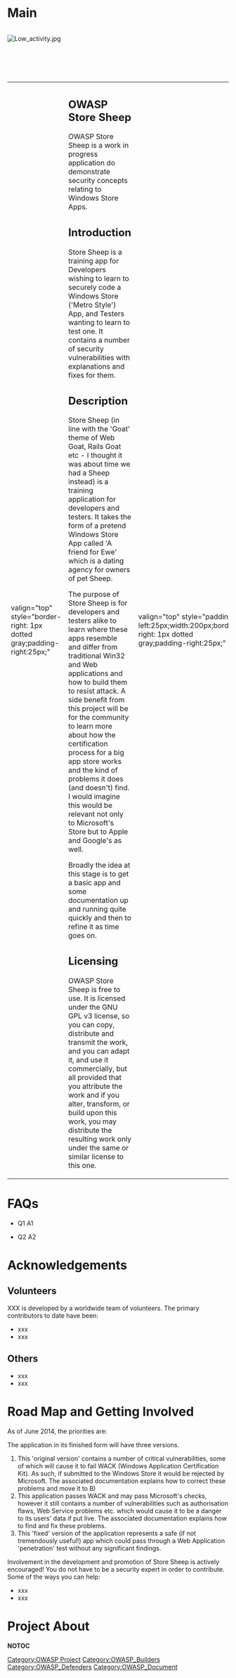 # Main

<div style="width:100%;height:105px;border:0,margin:0;overflow: hidden;">

![Low_activity.jpg](Low_activity.jpg "Low_activity.jpg")

</div>

<table>
<tbody>
<tr class="odd">
<td><p>valign="top" style="border-right: 1px dotted gray;padding-right:25px;"</p></td>
<td><h2 id="owasp_store_sheep">OWASP Store Sheep</h2>
<p>OWASP Store Sheep is a work in progress application do demonstrate security concepts relating to Windows Store Apps.</p>
<h2 id="introduction">Introduction</h2>
<p>Store Sheep is a training app for Developers wishing to learn to securely code a Windows Store ('Metro Style') App, and Testers wanting to learn to test one. It contains a number of security vulnerabilities with explanations and fixes for them.</p>
<h2 id="description">Description</h2>
<p>Store Sheep (in line with the 'Goat' theme of Web Goat, Rails Goat etc - I thought it was about time we had a Sheep instead) is a training application for developers and testers. It takes the form of a pretend Windows Store App called 'A friend for Ewe' which is a dating agency for owners of pet Sheep.</p>
<p>The purpose of Store Sheep is for developers and testers alike to learn where these apps resemble and differ from traditional Win32 and Web applications and how to build them to resist attack. A side benefit from this project will be for the community to learn more about how the certification process for a big app store works and the kind of problems it does (and doesn't) find. I would imagine this would be relevant not only to Microsoft's Store but to Apple and Google's as well.</p>
<p>Broadly the idea at this stage is to get a basic app and some documentation up and running quite quickly and then to refine it as time goes on.</p>
<h2 id="licensing">Licensing</h2>
<p>OWASP Store Sheep is free to use. It is licensed under the GNU GPL v3 license, so you can copy, distribute and transmit the work, and you can adapt it, and use it commercially, but all provided that you attribute the work and if you alter, transform, or build upon this work, you may distribute the resulting work only under the same or similar license to this one.</p></td>
<td><p>valign="top" style="padding-left:25px;width:200px;border-right: 1px dotted gray;padding-right:25px;"</p></td>
<td><h2 id="what_is_store_sheep">What is Store Sheep?</h2>
<p>OWASP Store Sheep provides:</p>
<ul>
<li>A Visual Studio project containing a JavaScript/HTML Windows Store app which can be side loaded on to a development machine running Windows 8.1.</li>
</ul>
<h2 id="presentation">Presentation</h2>
<h2 id="project_leader">Project Leader</h2>
<p><a href="mailto:marion.mccune@owasp.org">Marion McCune</a></p>
<h2 id="related_projects">Related Projects</h2>
<h2 id="ohloh">Ohloh</h2></td>
<td><p>valign="top" style="padding-left:25px;width:200px;"</p></td>
<td><h2 id="quick_download">Quick Download</h2>
<h2 id="email_list">Email List</h2>
<p><a href="https://lists.owasp.org/mailman/listinfo/owasp_store_sheep">Sign Up</a></p>
<h2 id="news_and_events">News and Events</h2>
<h2 id="in_print">In Print</h2>
<h2 id="classifications">Classifications</h2>
<table>
<tbody>
<tr class="odd">
<td><p>align="center" valign="top" width="50%" rowspan="2"</p></td>
<td><figure>
<img src="New_projects.png" title="New_projects.png" alt="New_projects.png" width="100" /><figcaption>New_projects.png</figcaption>
</figure></td>
<td><p>align="center" valign="top" width="50%"</p></td>
<td><figure>
<img src="Owasp-builders-small.png" title="Owasp-builders-small.png" alt="Owasp-builders-small.png" /><figcaption>Owasp-builders-small.png</figcaption>
</figure></td>
</tr>
<tr class="even">
<td><p>align="center" valign="top" width="50%"</p></td>
<td><figure>
<img src="Owasp-defenders-small.png" title="Owasp-defenders-small.png" alt="Owasp-defenders-small.png" /><figcaption>Owasp-defenders-small.png</figcaption>
</figure></td>
<td></td>
<td></td>
</tr>
<tr class="odd">
<td><p>colspan="2" align="center"</p></td>
<td><figure>
<img src="Cc-button-y-sa-small.png" title="Cc-button-y-sa-small.png" alt="Cc-button-y-sa-small.png" /><figcaption>Cc-button-y-sa-small.png</figcaption>
</figure></td>
<td></td>
<td></td>
</tr>
<tr class="even">
<td><p>colspan="2" align="center"</p></td>
<td><figure>
<img src="Project_Type_Files_CODE.jpg" title="Project_Type_Files_CODE.jpg" alt="Project_Type_Files_CODE.jpg" /><figcaption>Project_Type_Files_CODE.jpg</figcaption>
</figure></td>
<td></td>
<td></td>
</tr>
</tbody>
</table></td>
</tr>
</tbody>
</table>

# FAQs

  - Q1
    A1

<!-- end list -->

  - Q2
    A2

# Acknowledgements

## Volunteers

XXX is developed by a worldwide team of volunteers. The primary
contributors to date have been:

  - xxx
  - xxx

## Others

  - xxx
  - xxx

# Road Map and Getting Involved

As of June 2014, the priorities are:

The application in its finished form will have three versions.

1.  This 'original version' contains a number of critical
    vulnerabilities, some of which will cause it to fail WACK (Windows
    Application Certification Kit). As such, if submitted to the Windows
    Store it would be rejected by Microsoft. The associated
    documentation explains how to correct these problems and move it to
    B)
2.  This application passes WACK and may pass Microsoft's checks,
    however it still contains a number of vulnerabilities such as
    authorisation flaws, Web Service problems etc. which would cause it
    to be a danger to its users' data if put live. The associated
    documentation explains how to find and fix these problems.
3.  This 'fixed' version of the application represents a safe (if not
    tremendously useful\!) app which could pass through a Web
    Application 'penetration' test without any significant findings.

Involvement in the development and promotion of Store Sheep is actively
encouraged\! You do not have to be a security expert in order to
contribute. Some of the ways you can help:

  - xxx
  - xxx

# Project About

__NOTOC__ <headertabs />

[Category:OWASP Project](Category:OWASP_Project "wikilink")
[Category:OWASP_Builders](Category:OWASP_Builders "wikilink")
[Category:OWASP_Defenders](Category:OWASP_Defenders "wikilink")
[Category:OWASP_Document](Category:OWASP_Document "wikilink")